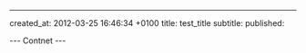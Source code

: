 ---
created_at: 2012-03-25 16:46:34 +0100
title: test_title
subtitle: 
published:

--- Contnet ---


